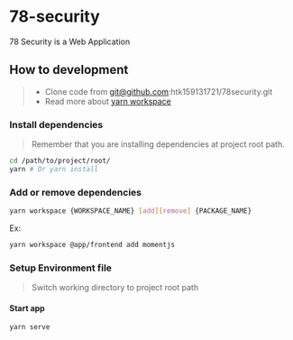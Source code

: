# 78-security

78 Security is a Web Application

## How to development

> - Clone code from git@github.com:htk159131721/78security.git
> - Read more about [yarn workspace](https://classic.yarnpkg.com/en/docs/workspaces/)

### Install dependencies

> Remember that you are installing dependencies at project root path.

```bash
cd /path/to/project/root/
yarn # Or yarn install
```

### Add or remove dependencies

```bash
yarn workspace {WORKSPACE_NAME} [add][remove] {PACKAGE_NAME}
```

Ex:

```bash
yarn workspace @app/frontend add momentjs
```

### Setup Environment file

> Switch working directory to project root path

#### Start app

```bash
yarn serve
```
